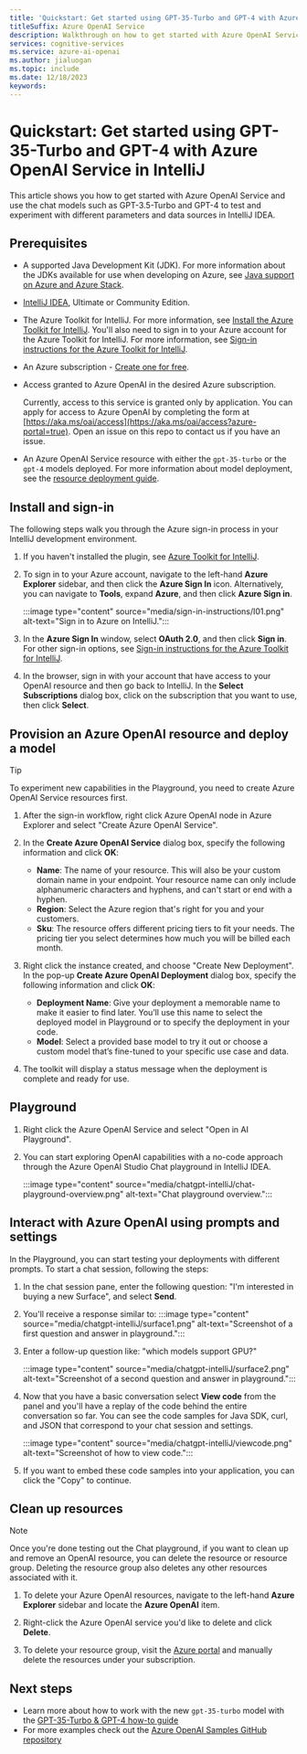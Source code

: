 ```yaml
---
title: 'Quickstart: Get started using GPT-35-Turbo and GPT-4 with Azure OpenAI Service using IntelliJ'
titleSuffix: Azure OpenAI Service
description: Walkthrough on how to get started with Azure OpenAI Service and make your first chat completions call with IntelliJ IDEA. 
services: cognitive-services
ms.service: azure-ai-openai
ms.author: jialuogan
ms.topic: include
ms.date: 12/18/2023
keywords: 
---
```



# Quickstart: Get started using GPT-35-Turbo and GPT-4 with Azure OpenAI Service in IntelliJ

This article shows you how to get started with Azure OpenAI Service and use the chat models such as GPT-3.5-Turbo and GPT-4 to test and experiment with different parameters and data sources in IntelliJ IDEA. 



## Prerequisites

- A supported Java Development Kit (JDK). For more information about the JDKs available for use when developing on Azure, see [Java support on Azure and Azure Stack](../../fundamentals/java-support-on-azure.md).
- [IntelliJ IDEA](https://www.jetbrains.com/idea/download/), Ultimate or Community Edition.
- The Azure Toolkit for IntelliJ. For more information, see [Install the Azure Toolkit for IntelliJ](../install-toolkit.md). You'll also need to sign in to your Azure account for the Azure Toolkit for IntelliJ. For more information, see [Sign-in instructions for the Azure Toolkit for IntelliJ](../sign-in-instructions.md).
- An Azure subscription - [Create one for free](https://azure.microsoft.com/free/cognitive-services?azure-portal=true).
- Access granted to Azure OpenAI in the desired Azure subscription.

    Currently, access to this service is granted only by application. You can apply for access to Azure OpenAI by completing the form at [https://aka.ms/oai/access](https://aka.ms/oai/access?azure-portal=true). Open an issue on this repo to contact us if you have an issue.
- An Azure OpenAI Service resource with either the `gpt-35-turbo` or the `gpt-4` models deployed. For more information about model deployment, see the [resource deployment guide](../how-to/create-resource.md).

<!-- > [!div class="nextstepaction"]
> [I ran into an issue with the prerequisites.](https://microsoft.qualtrics.com/jfe/form/SV_0Cl5zkG3CnDjq6O?PLanguage=STUDIO&Pillar=AOAI&Product=Chatgpt&Page=quickstart&Section=Prerequisites) -->

## Install and sign-in

The following steps walk you through the Azure sign-in process in your IntelliJ development environment.

1. If you haven't installed the plugin, see [Azure Toolkit for IntelliJ](https://plugins.jetbrains.com/plugin/8053).

1. To sign in to your Azure account, navigate to the left-hand **Azure Explorer** sidebar, and then click the **Azure Sign In** icon. Alternatively, you can navigate to **Tools**, expand **Azure**, and then click **Azure Sign in**.

   :::image type="content" source="media/sign-in-instructions/I01.png" alt-text="Sign in to Azure on IntelliJ.":::

1. In the **Azure Sign In** window, select **OAuth 2.0**, and then click **Sign in**. For other sign-in options, see [Sign-in instructions for the Azure Toolkit for IntelliJ](sign-in-instructions.md).

1. In the browser, sign in with your account that have access to your OpenAI resource and then go back to IntelliJ. In the **Select Subscriptions** dialog box, click on the subscription that you want to use, then click **Select**.


## Provision an Azure OpenAI resource and deploy a model

> [!TIP]
> To experiment new capabilities in the Playground, you need to create Azure OpenAI Service resources first.

1. After the sign-in workflow, right click Azure OpenAI node in Azure Explorer and select "Create Azure OpenAI Service".
1. In the **Create Azure OpenAI Service** dialog box, specify the following information and click **OK**:

      * **Name**: The name of your resource. This will also be your custom domain name in your endpoint. Your resource name can only include alphanumeric characters and hyphens, and can't start or end with a hyphen.
      * **Region**: Select the Azure region that's right for you and your customers.
      * **Sku**: The resource offers different pricing tiers to fit your needs. The pricing tier you select determines how much you will be billed each month.

1. Right click the instance created, and choose "Create New Deployment".  In the pop-up **Create Azure OpenAI Deployment** dialog box, specify the following information and click **OK**:

      * **Deployment Name**: Give your deployment a memorable name to make it easier to find later. You’ll use this name to select the deployed model in Playground or to specify the deployment in your code. 
      * **Model**: Select a provided base model to try it out or choose a custom model that’s fine-tuned to your specific use case and data.

1. The toolkit will display a status message when the deployment is complete and ready for use.


## Playground

1. Right click the Azure OpenAI Service and select "Open in AI Playground".
1. You can start exploring OpenAI capabilities with a no-code approach through the Azure OpenAI Studio Chat playground in IntelliJ IDEA.


    :::image type="content" source="media/chatgpt-intelliJ/chat-playground-overview.png" alt-text="Chat playground overview.":::

## Interact with Azure OpenAI using prompts and settings

In the Playground, you can start testing your deployments with different prompts. To start a chat session, following the steps:

1. In the chat session pane, enter the following question: "I'm interested in buying a new Surface", and select **Send**.
1. You'll receive a response similar to:
    :::image type="content" source="media/chatgpt-intelliJ/surface1.png" alt-text="Screenshot of a first question and answer in playground.":::

1. Enter a follow-up question like: "which models support GPU?"

     :::image type="content" source="media/chatgpt-intelliJ/surface2.png" alt-text="Screenshot of a second question and answer in playground.":::

1. Now that you have a basic conversation select **View code** from the panel and you'll have a replay of the code behind the entire conversation so far. You can see the code samples for Java SDK, curl, and JSON that correspond to your chat session and settings. 

     :::image type="content" source="media/chatgpt-intelliJ/viewcode.png" alt-text="Screenshot of how to view code.":::

1. If you want to embed these code samples into your application, you can click the "Copy" to continue.

## Clean up resources

   > [!NOTE]
   > Once you're done testing out the Chat playground, if you want to clean up and remove an OpenAI resource, you can delete the resource or resource group. Deleting the resource group also deletes any other resources associated with it.

1. To delete your Azure OpenAI resources, navigate to the left-hand **Azure Explorer** sidebar and locate the **Azure OpenAI** item.

1. Right-click the Azure OpenAI service you'd like to delete and click **Delete**.

1. To delete your resource group, visit the [Azure portal](https://portal.azure.com) and manually delete the resources under your subscription.


## Next steps

* Learn more about how to work with the new `gpt-35-turbo` model with the [GPT-35-Turbo & GPT-4 how-to guide](https://learn.microsoft.com/en-us/azure/ai-services/openai/how-to/chatgpt?tabs=python&pivots=programming-language-chat-completions)
* For more examples check out the [Azure OpenAI Samples GitHub repository](https://aka.ms/AOAICodeSamples)
